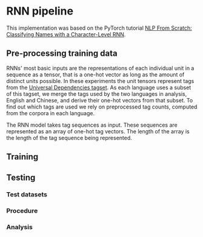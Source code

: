 # RNN pipeline

This implementation was based on the PyTorch tutorial [NLP From Scratch: Classifying Names with a Character-Level RNN](https://pytorch.org/tutorials/intermediate/char_rnn_classification_tutorial.html).

## Pre-processing training data
RNNs' most basic inputs are the representations of each individual unit in a sequence as a tensor, that is a one-hot vector as long as the amount of distinct units possible. In these experiments the unit tensors represent tags from the [Universal Dependencies tagset](https://universaldependencies.org/u/pos/index.html). As each language uses a subset of this tagset, we merge the tags used by the two languages in analysis, English and Chinese, and derive their one-hot vectors from that subset. To find out which tags are used we rely on preprocessed tag counts, computed from the corpora in each language.

The RNN model takes tag sequences as input. These sequences are represented as an array of one-hot tag vectors. The length of the array is the length of the tag sequence being represented.

## Training


## Testing
### Test datasets

### Procedure

### Analysis
